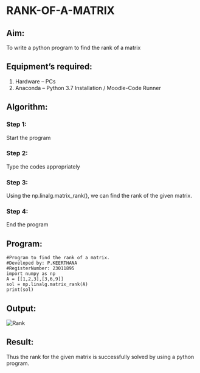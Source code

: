 # RANK-OF-A-MATRIX
## Aim:
To write a python program to find the rank of a matrix
## Equipment’s required:
1. 	Hardware – PCs
2. 	Anaconda – Python 3.7 Installation / Moodle-Code Runner
## Algorithm:
### Step 1: 
Start the program
### Step 2: 
Type the codes appropriately
### Step 3: 
Using the np.linalg.matrix_rank(), we can find the rank of the given matrix.
### Step 4: 
End the program
## Program:
```
#Program to find the rank of a matrix.
#Developed by: P.KEERTHANA
#RegisterNumber: 23011895
import numpy as np
A = [[1,2,3],[3,6,9]]
sol = np.linalg.matrix_rank(A)
print(sol)
```
## Output:
![Rank](https://github.com/keerthanapillaram/RANK-OF-A-MATRIX/assets/145743072/d32c9325-2c7f-4d48-abb1-98456671e2a0)

## Result:
Thus the rank for the given matrix is successfully solved by  using a python program.

